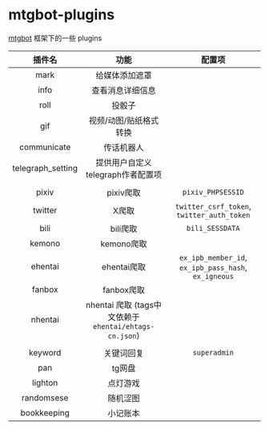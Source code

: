 # mtgbot-plugins
[mtgbot](https://github.com/HBcao233/mtgbot) 框架下的一些 plugins

| 插件名 | 功能 | 配置项 |
| :----: | :----: | :----: |
| mark | 给媒体添加遮罩 | |
| info | 查看消息详细信息 | |
| roll | 投骰子| |
| gif | 视频/动图/贴纸格式转换 | |
| communicate | 传话机器人 | |
| telegraph_setting | 提供用户自定义 telegraph作者配置项 | |
||||
| pixiv | pixiv爬取 | `pixiv_PHPSESSID` |
| twitter | X爬取 | `twitter_csrf_token`, `twitter_auth_token`|
| bili | bili爬取 | `bili_SESSDATA` |
| kemono | kemono爬取 | |
| ehentai | ehentai爬取 | `ex_ipb_member_id`, `ex_ipb_pass_hash`, `ex_igneous` |
| fanbox | fanbox爬取 | |
| nhentai | nhentai 爬取 (tags中文依赖于 `ehentai/ehtags-cn.json`) | |
||||
| keyword | 关键词回复 | `superadmin` |
| pan | tg网盘 | |
| lighton | 点灯游戏 | |
| randomsese | 随机涩图 | |
| bookkeeping | 小记账本 | |
